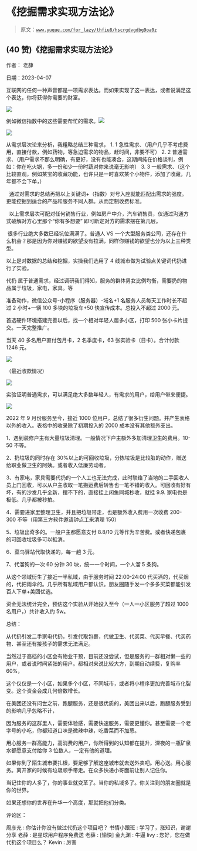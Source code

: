 # 《挖掘需求实现方法论》

> 原文：[`www.yuque.com/for_lazy/thfiu8/hscrgdvgdbg9oa0z`](https://www.yuque.com/for_lazy/thfiu8/hscrgdvgdbg9oa0z)



## (40 赞)《挖掘需求实现方法论》 

作者： 老薛 

日期：2023-04-07 

互联网的任何一种声音都是一项需求表达。而如果实现了这一表达，或者说满足这个表达，你将获得你需要的财富。 

![](img/04160e7a45c83198eeea50ed22e401a9.png) 

例如微信指数中的这些需要帮忙的需求。![](img/0ce2267526bc6c65a4b8bbae1dd3fffa.png) 

![](img/3e79d49e3c5d03380a2112a38b73a467.png) 

从需求层次论来分析，我粗略总结三种需求， <ne-oli index-type="0">1.  1 急性需求、（用户几乎不考虑费用，直接付款，例如药物，等急迫需求的物品，赶时间，非要不可） <ne-oli index-type="0">2.  2 普通需求、（用户需求不那么明确，有更好，没有也能凑合，这期间纯在价格谈判，例如：你在吃火锅，多一份和少一份时蔬对你来说毫无影响） <ne-oli index-type="0">3.  3 一般需求、（这个比较直观，例如某宝的收藏功能，也许只是一时喜欢某个小物件，添加了收藏，几年都不会下单，）                  

  通过对需求的总结再把以上关键词+（指数）对号入座就能匹配出需求的强度。更能挖掘到适合的产品和服务不同人群。从而定制收费标准。 

  以上需求层次可配对任何销售行业，例如房产中介，汽车销售员，仅通过沟通方式破解对方心里那个“你有多想要” 即可断定对方的需求摆在第几层。 

 很多行业绝大多数已经坑位满满了。普通人 VS 一个大型服务类公司，还存在什么机会？那是因为你对赚钱的欲望没有拉满，同样你赚钱的欲望也分为以上三种类型。 

以上是对数据的总结和挖掘，实操我们选用了 4 线城市做为试验点关键词代扔进行了实验。 

代扔 属于普通需求，经过调研我们得知，服务的群体男女比例均衡，需要扔的物品属于垃圾，家电，家具。等 

准备动作，微信公众号-小程序（服务器）-域名+1 名服务人员每天工作时长不超过 2 小时+一辆 100 多块的垃圾车+50 快宣传成本。总投入不超过 2000 元。 

首选硬件环境搭建完善以后，找一个相对年轻人居多小区，打印 500 张小卡片提交。一天完整推广。 

当天 40 多名用户直付包月卡，2 名季度卡，63 张实验卡（日卡）。合计付款 1246 元。 

![](img/f8806ad4110680131c48384423548408.png) 

（最近收款情况） 

![](img/ebb1b8bdf5b91045bca5da5c49939f2c.png) 

实验证明普通需求，可以满足绝大多数年轻人，有需求的用户，给用户带来便捷。 

![](img/b36dfbf889c2c9e8b00aae4f47b83ce0.png) 

2022 年 9 月份服务至今，接近 1000 位用户，总结了很多衍生问题。并产生表格以外的收入。表格中的收录除了初期投入的 2000 成本没有其他额外支出。 

1、遇到装修户主有大量垃圾清理。一般情况下户主额外多加清理卫生的费用。10-50 不等。 

2、扔垃圾的同时存在 30%以上的可回收垃圾，分拣垃圾是比较脏的动作，赠送给职业做卫生的阿姨。或者收入低廉劳动者。 

3、有家电，家具需要代扔的一个人工也无法完成，此时联络了当地的二手回收人员上门回收，可以从户主收取一笔搬运费后转售也一笔不错的收入。可回收有好有坏，有的沙发几乎全新，摆不下的，直接挂上闲鱼同城秒收，就挂 9.9\. 家电也是极低。几乎都被秒拍。 

4、需要进家里整理卫生，并且把垃圾带走，也是额外收入费用一次收费 200-300 不等（用第三方软件邀请钟点工来清理 150） 

5、垃圾出奇多的。一般户主都愿意支付 8.8/10 元等作为辛苦费。或者快递包裹的可回收垃圾多可以抵消。 

6、菜鸟驿站代取快递的，每一趟 3 元。 

7、代溜狗的一次 60 分钟 30 块，统一一个时间，一个人溜 5 条狗。 

从这个领域衍生了接近一半私域，由于服务时间 22:00-24:00 代买酒的，代买烟的，代把雨伞的。几乎所有私域用户都认识。朋友圈随手发一个多多买菜都能引发百人下单+美团优选。 

资金无法统计完全，预估这个实验从开始投入至今（一人一小区服务了超过 1000 名用户，）共计收入约 5w。 

总结： 

从代扔引发二手家电代扔，引发代取包裹，代做卫生、代买菜、代买早餐、代买药物、甚至还有接孩子的需求无法满足。 

当然过于高档的小区会有物业干预，目前还没尝试，但是服务的一群相对懒一些的用户，或者说时间紧张的用户。都相对来说比较大方，到期自动续费，复购率 60%， 

这个仅仅是一个小区，如果多个小区，不同城市，或者将小程序更加完善城市化裂变。这个资金会成几何倍数增长。 

在美团还没有问世之前，跑腿服务，还是很优质的，美团出来以后，跑腿服务受到的影响几乎忽略不计， 

因为服务的这群里人，需要体验感，需要快速服务，需要更懂你。甚至需要一个老字号的小吃，你都知道口味是微辣中辣，吃香菜而不加葱。 

用心服务一群高能力，高消费的用户，你所得到的认知都在提升，深夜的一瓶矿泉水都愿意支付给你 3 位数人，一定有他的道理。 

如果你到了陌生城市要扎根，要足够了解这座城市就去送外卖吧。用心送。用心服务。离开家的时候有垃圾顺手带走。在众多快递小哥面前让别人记住你。 

当记住你的人多了，你的事业就变革了。当你的私域多了。你关注到的朋友圈就是你的世界。 

如果还想你的世界在升华一个高度，那就把他们分类。 

评论区： 

周彦充 : 你估计你没有做过代扔这个项目吧？ 书情小跟班 : 学习了，涨知识，谢谢分享 老薛 : 是星球用户程序免费送 老薛 : [愉快] 金九渊 : 牛逼 livy : 您好，您在做代扔这个项目么？ Kevin : 厉害